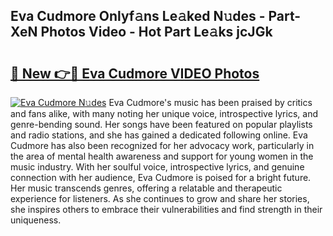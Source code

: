 ## Eva Cudmore Onlyf𝚊ns Le𝚊ked N𝚞des - Part-XeN Photos Video - Hot Part Le𝚊ks jcJGk

# <h2><a href="http://ac4912.deff.icu/?id=Eva+Cudmore">🔗 New 👉🔴 Eva Cudmore VIDEO Photos</a></h2>

[![Eva Cudmore N𝚞des](https://i.imgur.com/rIISA9y.gif)](http://ac4912.deff.icu/?id=Eva+Cudmore)
Eva Cudmore's music has been praised by critics and fans alike, with many noting her unique voice, introspective lyrics, and genre-bending sound. Her songs have been featured on popular playlists and radio stations, and she has gained a dedicated following online. Eva Cudmore has also been recognized for her advocacy work, particularly in the area of mental health awareness and support for young women in the music industry. With her soulful voice, introspective lyrics, and genuine connection with her audience, Eva Cudmore is poised for a bright future. Her music transcends genres, offering a relatable and therapeutic experience for listeners. As she continues to grow and share her stories, she inspires others to embrace their vulnerabilities and find strength in their uniqueness.
